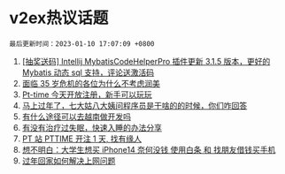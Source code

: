 # v2ex热议话题

`最后更新时间：2023-01-10 17:07:09 +0800`

1. [[抽奖送码] Intellij MybatisCodeHelperPro 插件更新 3.1.5 版本，更好的 Mybatis 动态 sql 支持，评论送激活码](https://www.v2ex.com/t/907864)
1. [面临 35 岁危机的各位为什么不考虑润美](https://www.v2ex.com/t/907682)
1. [Pt-time 今天开放注册，新手可以玩玩](https://www.v2ex.com/t/907792)
1. [马上过年了，七大姑八大姨问程序员是干啥的的时候，你们咋回答](https://www.v2ex.com/t/907843)
1. [有什么途径可以去越南做开发吗](https://www.v2ex.com/t/907667)
1. [有没有治疗过失眠，快速入睡的办法分享](https://www.v2ex.com/t/907790)
1. [PT 站 PTTIME 开注 1 天, 找有缘人](https://www.v2ex.com/t/907786)
1. [想不明白：大学生想买 iPhone14 奈何没钱 使用白条 和 找朋友借钱买手机](https://www.v2ex.com/t/907717)
1. [过年回家如何解决上网问题](https://www.v2ex.com/t/907835)

